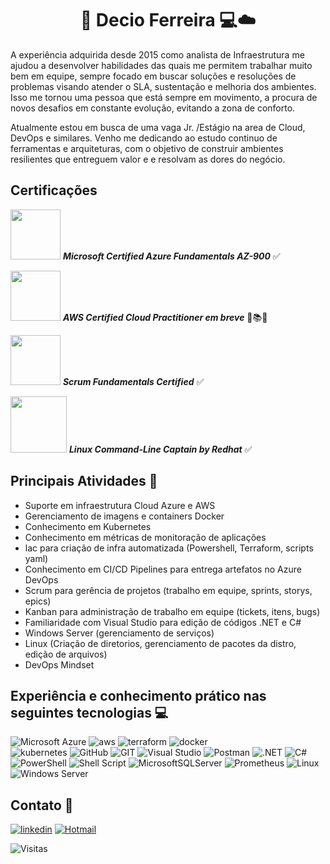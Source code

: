 <h1 align= "center"> 👋 Decio Ferreira 💻☁️ </h1>

A experiência adquirida desde 2015 como analista de Infraestrutura me ajudou a desenvolver habilidades das quais me permitem trabalhar muito bem em equipe, sempre focado em buscar soluções e resoluções de problemas visando atender o SLA, sustentação e melhoria dos ambientes. Isso me tornou uma pessoa que está sempre em movimento, a procura de novos desafios em constante evolução, evitando a zona de conforto.

Atualmente estou em busca de uma vaga Jr. /Estágio na area de  Cloud, DevOps e similares. Venho me dedicando ao estudo continuo de ferramentas e arquiteturas, com o objetivo de construir ambientes resilientes que entreguem valor e  e resolvam as dores do negócio.

## Certificações

<image src="https://github.com/deciocferreira/deciocferreira/assets/12403699/69fbf0c4-e7f2-4f58-b623-33ece8894175" width="80" height="80"> ***Microsoft Certified Azure Fundamentals AZ-900*** ✅

<image src="https://user-images.githubusercontent.com/12403699/234680151-c511986b-b344-45e7-b0c2-cdce9d4f2e1b.png" width="80" height="80"> ***AWS Certified Cloud Practitioner em breve*** 📖📚🤓

<image src="https://github.com/deciocferreira/deciocferreira/assets/12403699/b63bc6b4-4416-42be-bd89-1743dc0ea089" width="80" height="80"> ***Scrum Fundamentals Certified*** ✅

<image src="https://github.com/deciocferreira/deciocferreira/assets/12403699/e5baa0f2-ceae-4a14-9cae-714a1a72ee88" width="90" height="90"> ***Linux Command-Line Captain by Redhat*** ✅
 
## Principais Atividades 📝
 
- Suporte em infraestrutura Cloud Azure e AWS
- Gerenciamento de imagens e containers Docker 
- Conhecimento em Kubernetes
- Conhecimento em métricas de monitoração de aplicações
- lac para criação de infra automatizada (Powershell, Terraform, scripts yaml)
- Conhecimento em CI/CD Pipelines para entrega artefatos no Azure DevOps
- Scrum para gerência de projetos (trabalho em equipe, sprints, storys, epics)
- Kanban para administração de trabalho em equipe (tickets, itens, bugs)
- Familiaridade com Visual Studio para edição de códigos .NET e C#
- Windows Server (gerenciamento de serviços) 
- Linux (Criação de diretorios, gerenciamento de pacotes da distro, edição de arquivos)
- DevOps Mindset

## Experiência e conhecimento prático nas seguintes tecnologias 💻

![Microsoft Azure](https://img.shields.io/badge/Microsoft_Azure-0089D6?style=for-the-badge&logo=microsoft-azure&logoColor=white)
![aws](https://img.shields.io/badge/Amazon_AWS-FF9900?style=for-the-badge&logo=amazonaws&logoColor=white)
![terraform](https://img.shields.io/badge/Terraform-7B42BC?style=for-the-badge&logo=terraform&logoColor=white) 
![docker](https://img.shields.io/badge/Docker-2CA5E0?style=for-the-badge&logo=docker&logoColor=white)    
![kubernetes](https://img.shields.io/badge/kubernetes-326ce5.svg?&style=for-the-badge&logo=kubernetes&logoColor=white) 
![GitHub](https://img.shields.io/badge/GitHub-100000?style=for-the-badge&logo=github&logoColor=white)
![GIT](https://img.shields.io/badge/GIT-E44C30?style=for-the-badge&logo=git&logoColor=white)
![Visual Studio](https://img.shields.io/badge/Visual_Studio-5C2D91?style=for-the-badge&logo=visual%20studio&logoColor=white)
![Postman](https://img.shields.io/badge/Postman-FF6C37?style=for-the-badge&logo=postman&logoColor=white)
![.NET](https://img.shields.io/badge/.NET-5C2D91?style=for-the-badge&logo=.net&logoColor=white)
![C#](https://img.shields.io/badge/C%23-239120?style=for-the-badge&logo=c-sharp&logoColor=white)
![PowerShell](https://img.shields.io/badge/PowerShell-%235391FE.svg?style=for-the-badge&logo=powershell&logoColor=white)
![Shell Script](https://img.shields.io/badge/shell_script-%23121011.svg?style=for-the-badge&logo=gnu-bash&logoColor=white)
![MicrosoftSQLServer](https://img.shields.io/badge/Microsoft%20SQL%20Server-CC2927?style=for-the-badge&logo=microsoft%20sql%20server&logoColor=white)
![Prometheus](https://img.shields.io/badge/Prometheus-E6522C?style=for-the-badge&logo=Prometheus&logoColor=white)
![Linux](https://img.shields.io/badge/Linux-FCC624?style=for-the-badge&logo=linux&logoColor=black)
![Windows Server](https://img.shields.io/badge/Windows-0078D6?style=for-the-badge&logo=windows&logoColor=white) 
 
##  Contato 📱
[![linkedin](https://img.shields.io/badge/linkedin-0A66C2?style=for-the-badge&logo=linkedin&logoColor=white)](https://www.linkedin.com/in/decio-ferreira-216181131/)
[![Hotmail](https://img.shields.io/badge/Microsoft_Outlook-0078D4?style=for-the-badge&logo=microsoft-outlook&logoColor=white)](https://mailto:decio_ferreira1@hotmail.com)

<p align="left"> <img src="https://komarev.com/ghpvc/?username=deciocferreira&color=yellow" alt="Visitas" /></p>
